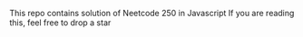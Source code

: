 This repo contains solution of Neetcode 250 in Javascript
If you are reading this, feel free to drop a star
